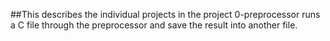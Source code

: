 ##This describes the individual projects in the project
0-preprocessor runs a C file through the preprocessor and save the result into another file.
